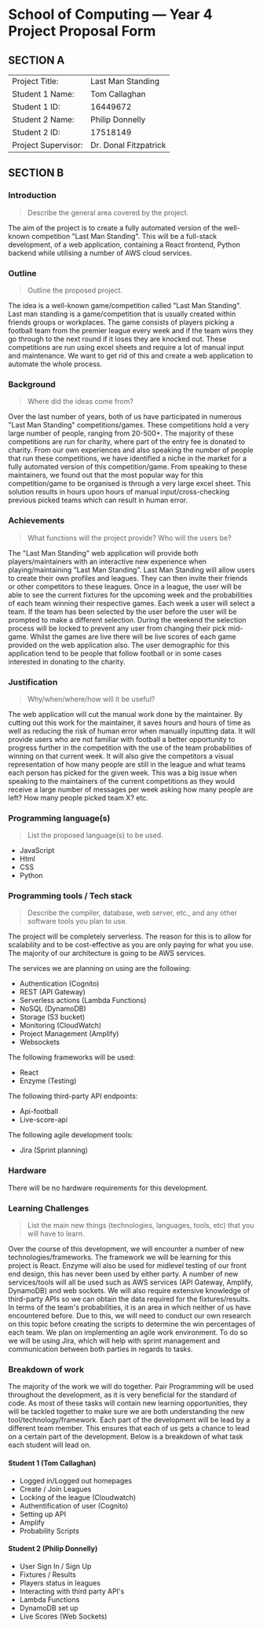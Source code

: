 # School of Computing &mdash; Year 4 Project Proposal Form

## SECTION A

|                     |                       |
|---------------------|-----------------------|
|Project Title:       | Last Man Standing     |
|Student 1 Name:      | Tom Callaghan         |
|Student 1 ID:        | 16449672              |
|Student 2 Name:      | Philip Donnelly       |
|Student 2 ID:        | 17518149              |
|Project Supervisor:  | Dr. Donal Fitzpatrick |


## SECTION B

### Introduction

> Describe the general area covered by the project.

The aim of the project is to create a fully automated version of the well-known competition "Last Man Standing". This will be a full-stack development, of a web application, containing a React frontend, Python backend while utilising a number of AWS cloud services. 

### Outline

> Outline the proposed project.

The idea is a well-known game/competition called "Last Man Standing". Last man standing is a game/competition that is usually created within friends groups or workplaces. The game consists of players picking a football team from the premier league every week and if the team wins they go through to the next round if it loses they are knocked out. These competitions are run using excel sheets and require a lot of manual input and maintenance. We want to get rid of this and create a web application to automate the whole process.

### Background

> Where did the ideas come from?

Over the last number of years, both of us have participated in numerous "Last Man Standing" competitions/games. These competitions hold a very large number of people, ranging from 20-500+. The majority of these competitions are run for charity, where part of the entry fee is donated to charity. From our own experiences and also speaking the number of people that run these competitions, we have identified a niche in the market for a fully automated version of this competition/game. From speaking to these maintainers, we found out that the most popular way for this competition/game to be organised is through a very large excel sheet. This solution results in hours upon hours of manual input/cross-checking previous picked teams which can result in human error.

### Achievements

> What functions will the project provide? Who will the users be?

The "Last Man Standing" web application will provide both players/maintainers with an interactive new experience when playing/maintaining "Last Man Standing". Last Man Standing will allow users to create their own profiles and leagues. They can then invite their friends or other competitors to these leagues. Once in a league, the user will be able to see the current fixtures for the upcoming week and the probabilities of each team winning their respective games. Each week a user will select a team. If the team has been selected by the user before the user will be prompted to make a different selection. During the weekend the selection process will be locked to prevent any user from changing their pick mid-game. Whilst the games are live there will be live scores of each game provided on the web application also. The user demographic for this application tend to be people that follow football or in some cases interested in donating to the charity.

### Justification

> Why/when/where/how will it be useful?

The web application will cut the manual work done by the maintainer. By cutting out this work for the maintainer, it saves hours and hours of time as well as reducing the risk of human error when manually inputting data. It will provide users who are not familiar with football a better opportunity to progress further in the competition with the use of the team probabilities of winning on that current week. It will also give the competitors a visual representation of how many people are still in the league and what teams each person has picked for the given week. This was a big issue when speaking to the maintainers of the current competitions as they would receive a large number of messages per week asking how many people are left? How many people picked team X? etc.

### Programming language(s)

> List the proposed language(s) to be used.

* JavaScript
* Html
* CSS
* Python

### Programming tools / Tech stack

> Describe the compiler, database, web server, etc., and any other software tools you plan to use.

The project will be completely serverless. The reason for this is to allow for scalability and to be cost-effective as you are only paying for what you use. The majority of our architecture is going to be AWS services.

The services we are planning on using are the following:

* Authentication (Cognito)
* REST (API Gateway)
* Serverless actions (Lambda Functions)
* NoSQL (DynamoDB)
* Storage (S3 bucket)
* Monitoring (CloudWatch)
* Project Management (Amplify)
* Websockets

The following frameworks will be used:

* React
* Enzyme (Testing)

The following third-party API endpoints:

* Api-football
* Live-score-api

The following agile development tools:

* Jira (Sprint planning)

### Hardware

There will be no hardware requirements for this development.

### Learning Challenges

> List the main new things (technologies, languages, tools, etc) that you will have to learn.

Over the course of this development, we will encounter a number of new technologies/frameworks. The framework we will be learning for this project is React. Enzyme will also be used for midlevel testing of our front end design, this has never been used by either party. A number of new services/tools will all be used such as AWS services (API Gateway, Amplify, DynamoDB) and web sockets. We will also require extensive knowledge of third-party APIs so we can obtain the data required for the fixtures/results. In terms of the team's probabilities, it is an area in which neither of us have encountered before. Due to this, we will need to conduct our own research on this topic before creating the scripts to determine the win percentages of each team. We plan on implementing an agile work environment. To do so we will be using Jira, which will help with sprint management and communication between both parties in regards to tasks.

### Breakdown of work

The majority of the work we will do together. Pair Programming will be used throughout the development, as it is very beneficial for the standard of code. As most of these tasks will contain new learning opportunities, they will be tackled together to make sure we are both understanding the new tool/technology/framework. Each part of the development will be lead by a different team member. This ensures that each of us gets a chance to lead on a certain part of the development. Below is a breakdown of what task each student will lead on.

#### Student 1 (Tom Callaghan)

* Logged in/Logged out homepages
* Create / Join Leagues
* Locking of the league (Cloudwatch)
* Authentification of user (Cognito)
* Setting up API
* Amplify
* Probability Scripts


#### Student 2 (Philip Donnelly)

* User Sign In / Sign Up
* Fixtures / Results
* Players status in leagues
* Interacting with third party API's
* Lambda Functions
* DynamoDB set up
* Live Scores (Web Sockets)